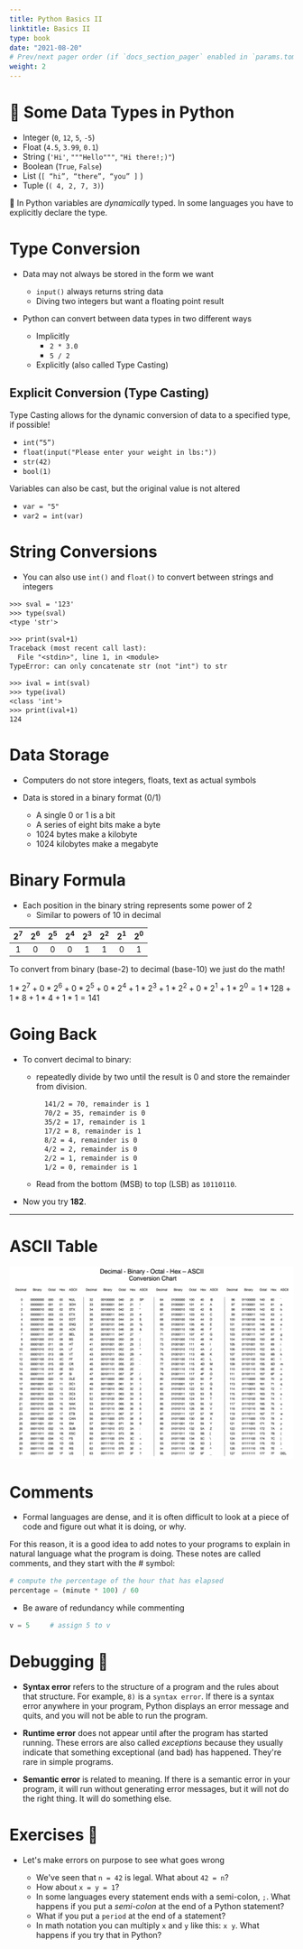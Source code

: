 ```yaml
---
title: Python Basics II
linktitle: Basics II
type: book
date: "2021-08-20"
# Prev/next pager order (if `docs_section_pager` enabled in `params.toml`)
weight: 2
---
```


# :bell: Some Data Types in Python

* Integer  (`0`, `12`, `5`, `-5`)
* Float (`4.5`, `3.99`, `0.1`)
* String (`'Hi'`, `"""Hello"""`, `"Hi there!;)"`)
* Boolean (`True`, `False`)
* List (`[ “hi”, “there”, “you” ]` )
* Tuple (`( 4, 2, 7, 3)`)

:pencil: In Python variables are *dynamically* typed. In some languages you have to explicitly declare the type. 


# Type Conversion
* Data may not always be stored in the form we want
    * `input()` always returns string data
    * Diving two integers but want a floating point result

* Python can convert between data types in two different ways
    * Implicitly 
        * `2 * 3.0`
        * `5 / 2`
    * Explicitly (also called Type Casting)


## Explicit Conversion (Type Casting)
Type Casting allows for the dynamic conversion of data to a specified type, if possible!
* `int(“5”)`
* `float(input("Please enter your weight in lbs:"))`
* `str(42)`
* `bool(1)`

Variables can also be cast, but the original value is not altered
* `var = "5"`
* `var2 = int(var)`

# String Conversions
* You can also use `int()` and `float()` to convert between strings and integers

```console
>>> sval = '123'
>>> type(sval)
<type 'str'>
```

```console
>>> print(sval+1)
Traceback (most recent call last):
  File "<stdin>", line 1, in <module>
TypeError: can only concatenate str (not "int") to str
```

```console
>>> ival = int(sval)
>>> type(ival)
<class 'int'>
>>> print(ival+1)
124
```


# Data Storage
* Computers do not store integers, floats, text as actual symbols

* Data is stored in a binary format (0/1)
    * A single 0 or 1 is a bit
    * A series of eight bits make a byte
    * 1024 bytes make a kilobyte
    * 1024 kilobytes make a megabyte


# Binary Formula
* Each position in the binary string represents some power of 2
    * Similar to powers of 10 in decimal

|  $2^7$ | $2^6$ |  $2^5$ | $2^4$ |$2^3$|  $2^2$ |  $2^1$ |$2^0$|
|:----------:|:-------------:|:------:|:----------:|:-------------:|:------:|:----------:|:-------------:|
| 1 | 0 | 0 | 0 | 1 | 1 | 0 | 1 |

To convert from binary (base-2) to decimal (base-10) we just do the math!

$1*2^7 + 0*2^6 + 0*2^5 + 0*2^4 + 1*2^3 + 1*2^2 + 0*2^1 + 1*2^0
= 1*128 + 1*8 + 1*4 + 1*1 = 141$


# Going Back
* To convert decimal to binary:
    * repeatedly divide by two until the result is 0  and store the remainder from division.

            141/2 = 70, remainder is 1
            70/2 = 35, remainder is 0
            35/2 = 17, remainder is 1
            17/2 = 8, remainder is 1
            8/2 = 4, remainder is 0
            4/2 = 2, remainder is 0
            2/2 = 1, remainder is 0
            1/2 = 0, remainder is 1

    * Read from the bottom (MSB) to top (LSB) as `10110110`.

* Now you try **182**.
---

# ASCII Table
![](ascii_table_lge.png)



# Comments
* Formal languages are dense, and it is often difficult to look at a piece of code and figure out what it is doing, or why.

For this reason, it is a good idea to add notes to your programs to explain in natural language what the program is doing. These notes are called comments, and they start with the # symbol:

```python
# compute the percentage of the hour that has elapsed
percentage = (minute * 100) / 60
```

* Be aware of redundancy while commenting
```python
v = 5     # assign 5 to v
```


# Debugging :lady_beetle: 
* **Syntax error** refers to the structure of a program and the rules about that structure. For example, `8)` is a `syntax error`. If there is a syntax error anywhere in your program, Python displays an error message and quits, and you will not be able to run the program.

* **Runtime error** does not appear until after the program has started running. These errors are also called *exceptions* because they usually indicate that something exceptional (and bad) has happened. They're rare in simple programs.

* **Semantic error** is related to meaning. If there is a semantic error in your program, it will run without generating error messages, but it will not do the right thing. It will do something else. 

# Exercises :snake:

* Let's make errors on purpose to see what goes wrong

    * We've seen that `n = 42` is legal. What about `42 = n`?
    * How about `x = y = 1`?
    * In some languages every statement ends with a semi-colon, `;`. What happens if you put a *semi-colon* at the end of a Python statement?
    * What if you put a `period` at the end of a statement?
    * In math notation you can multiply `x` and `y` like this: `x y`. What happens if you try that in Python?
